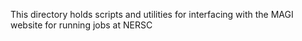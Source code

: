 This directory holds scripts and utilities for interfacing with the MAGI website for running jobs at NERSC

